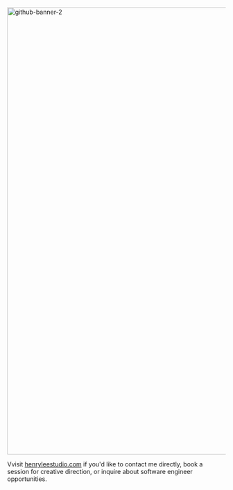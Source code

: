 # 

<a href = "https://henrylee.studio/"><a href = "https://henrylee.studio/">
<img width="1032" alt="github-banner-2" src="https://user-images.githubusercontent.com/101936420/171940001-352d1d91-92a6-410d-b768-c22ceebf646d.png"
alt = "Portfolio" alt = "Portfolio"></a>

Vvisit <a href = "https://henrylee.studio/">henryleestudio.com</a> if you'd like to contact me directly, book a session for creative direction, or inquire about software engineer opportunities.
